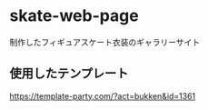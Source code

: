 # skate-web-page

制作したフィギュアスケート衣装のギャラリーサイト

## 使用したテンプレート

<https://template-party.com/?act=bukken&id=1361>
